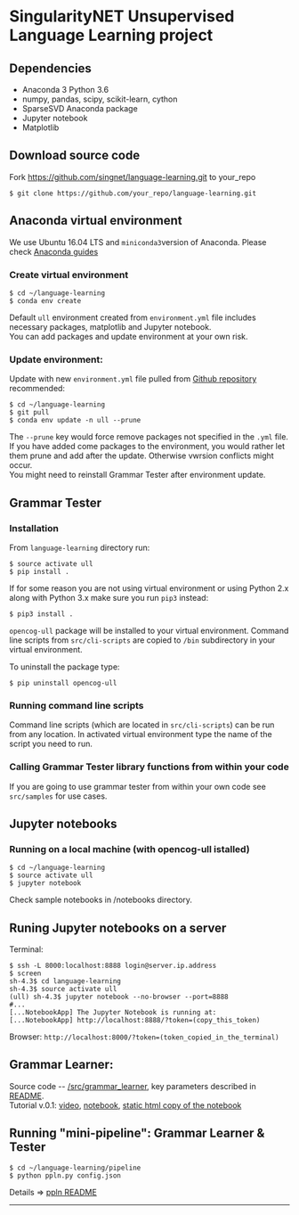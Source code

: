 # SingularityNET Unsupervised Language Learning project

## Dependencies
* Anaconda 3 Python 3.6
* numpy, pandas, scipy, scikit-learn, cython
* SparseSVD Anaconda package
* Jupyter notebook
* Matplotlib

## Download source code  
Fork https://github.com/singnet/language-learning.git to your_repo  
```
$ git clone https://github.com/your_repo/language-learning.git
```

## Anaconda virtual environment

We use Ubuntu 16.04 LTS and `miniconda3`version of Anaconda. Please check [Anaconda guides](https://conda.io/docs/user-guide/install/linux.html)

### Create virtual environment
```
$ cd ~/language-learning
$ conda env create
```

Default `ull` environment created from `environment.yml` file 
includes necessary packages, matplotlib and Jupyter notebook.  
You can add packages and update environment at your own risk.  

### Update environment:
Update with new `environment.yml` file pulled from 
[Github repository](https://github.com/singnet/language-learning) recommended:
```
$ cd ~/language-learning
$ git pull
$ conda env update -n ull --prune
```
The `--prune` key would force remove packages not specified in the `.yml` file.
If you have added come packages to the environment, you would rather let them prune and add after the update. Otherwise vwrsion conflicts might occur.  
You might need to reinstall Grammar Tester after environment update.

## Grammar Tester 

### Installation

From `language-learning` directory run:

```
$ source activate ull
$ pip install .
```
If for some reason you are not using virtual environment or using Python 2.x along with Python 3.x make sure you
run `pip3` instead:
```
$ pip3 install .
```

`opencog-ull` package will be installed to your virtual environment.
Command line scripts from `src/cli-scripts` are copied to `/bin` subdirectory in your virtual environment.

To uninstall the package type:
```
$ pip uninstall opencog-ull
```

### Running command line scripts

Command line scripts (which are located in `src/cli-scripts`) can be run from any location. In activated virtual
environment type the name of the script you need to run.

### Calling Grammar Tester library functions from within your code

If you are going to use grammar tester from within your own code see `src/samples` for use cases.


## Jupyter notebooks

### Running on a local machine (with opencog-ull istalled)
```
$ cd ~/language-learning
$ source activate ull
$ jupyter notebook
```
Check sample notebooks in /notebooks directory.

## Runing Jupyter notebooks on a server  

Terminal:  
```
$ ssh -L 8000:localhost:8888 login@server.ip.address  
$ screen  
sh-4.3$ cd language-learning  
sh-4.3$ source activate ull  
(ull) sh-4.3$ jupyter notebook --no-browser --port=8888
#...
[...NotebookApp] The Jupyter Notebook is running at:
[...NotebookApp] http://localhost:8888/?token=(copy_this_token)  
```
Browser: `http://localhost:8000/?token=(token_copied_in_the_terminal)`  

## Grammar Learner:

Source code -- [/src/grammar_learner](https://github.com/singnet/language-learning/tree/master/src/grammar_learner), 
key parameters described in [README](https://github.com/singnet/language-learning/blob/master/src/grammar_learner/README.md).   
Tutorial v.0.1: [video](https://singularitynet.zoom.us/recording/play/k9detja9ZtZif4RrHzIgsiA7FwjFyGRPkV9zNamanliVYLh6Rq0zGTRh8nbS8xsI?continueMode=true), 
[notebook](https://github.com/singnet/language-learning/blob/master/notebooks/Grammar_Learner_Tutorial_01_2019-02-22_.ipynb), 
[static html copy of the notebook](http://langlearn.singularitynet.io/data/clustering_2019/html/Grammar_Learner_Tutorial_01_2019-02-22.html) 

## Running "mini-pipeline": Grammar Learner & Tester
```
$ cd ~/language-learning/pipeline
$ python ppln.py config.json
```
Details ⇒ [ppln README](https://github.com/singnet/language-learning/tree/master/pipeline)

---

